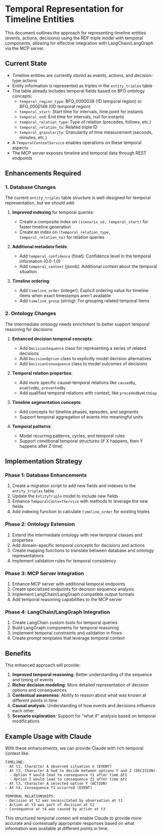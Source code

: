 # Temporal Representation for Timeline Entities

This document outlines the approach for representing timeline entities (events, actions, decisions) using the RDF triple model with temporal components, allowing for effective integration with LangChain/LangGraph via the MCP server.

## Current State

- Timeline entities are currently stored as events, actions, and decision-type actions
- Entity information is represented as triples in the `entity_triples` table
- The table already includes temporal fields based on BFO ontology concepts:
  - `temporal_region_type`: BFO_0000038 (1D temporal region) or BFO_0000148 (0D temporal region)
  - `temporal_start`: Start time for intervals, time point for instants
  - `temporal_end`: End time for intervals, null for instants
  - `temporal_relation_type`: Type of relation (precedes, follows, etc.)
  - `temporal_relation_to`: Related triple ID
  - `temporal_granularity`: Granularity of time measurement (seconds, minutes, etc.)
- A `TemporalContextService` enables operations on these temporal aspects
- The MCP server exposes timeline and temporal data through REST endpoints

## Enhancements Required

### 1. Database Changes

The current `entity_triples` table structure is well-designed for temporal representation, but we should add:

1. **Improved indexing** for temporal queries:
   - Create a composite index on `(scenario_id, temporal_start)` for faster timeline generation
   - Create an index on `(temporal_relation_type, temporal_relation_to)` for relation queries

2. **Additional metadata fields**:
   - Add `temporal_confidence` (float): Confidence level in the temporal information (0.0-1.0)
   - Add `temporal_context` (jsonb): Additional context about the temporal situation

3. **Timeline ordering**:
   - Add `timeline_order` (integer): Explicit ordering value for timeline items when exact timestamps aren't available
   - Add `timeline_group` (string): For grouping related temporal items

### 2. Ontology Changes

The intermediate ontology needs enrichment to better support temporal reasoning for decisions:

1. **Enhanced decision temporal concepts**:
   - Add `DecisionSequence` class for representing a series of related decisions
   - Add `DecisionOption` class to explicitly model decision alternatives
   - Add `DecisionConsequence` class to model outcomes of decisions

2. **Temporal relation properties**:
   - Add more specific causal-temporal relations like `causedBy`, `enabledBy`, `preventedBy`
   - Add qualified temporal relations with context, like `precededByWithGap`

3. **Timeline segmentation concepts**:
   - Add concepts for timeline phases, episodes, and segments
   - Support temporal aggregation of events into meaningful units

4. **Temporal patterns**:
   - Model recurring patterns, cycles, and temporal rules
   - Support conditional temporal structures (if X happens, then Y happens after Z time)

## Implementation Strategy

### Phase 1: Database Enhancements

1. Create a migration script to add new fields and indexes to the `entity_triples` table
2. Update the `EntityTriple` model to include new fields
3. Enhance `TemporalContextService` with methods to leverage the new fields
4. Add indexing function to calculate `timeline_order` for existing triples

### Phase 2: Ontology Extension

1. Extend the intermediate ontology with new temporal classes and properties
2. Add domain-specific temporal concepts for decisions and actions
3. Create mapping functions to translate between database and ontology representations
4. Implement validation rules for temporal consistency

### Phase 3: MCP Server Integration

1. Enhance MCP server with additional temporal endpoints
2. Create specialized endpoints for decision sequence analysis
3. Implement LangChain/LangGraph compatible output formats
4. Add temporal reasoning capabilities to the MCP server

### Phase 4: LangChain/LangGraph Integration

1. Create LangChain custom tools for temporal queries
2. Build LangGraph components for temporal reasoning
3. Implement temporal constraints and validation in flows
4. Create prompt templates that leverage temporal context

## Benefits

This enhanced approach will provide:

1. **Improved temporal reasoning**: Better understanding of the sequence and timing of events
2. **Richer decision modeling**: More detailed representation of decision options and consequences
3. **Contextual awareness**: Ability to reason about what was known at different points in time
4. **Causal analysis**: Understanding of how events and decisions influence each other
5. **Scenario exploration**: Support for "what if" analysis based on temporal modifications

## Example Usage with Claude

With these enhancements, we can provide Claude with rich temporal context like:

```
TIMELINE:
- At t1, Character A observed situation X (EVENT)
- At t2, Character A had to decide between options Y and Z (DECISION)
  - Option Y would lead to consequence Y1 after time Δt1
  - Option Z would lead to consequence Z1 after time Δt2
- At t3, Character A selected option Y (ACTION)
- At t4, Consequence Y1 occurred (EVENT)

TEMPORAL RELATIONSHIPS:
- Decision at t2 was necessitated by observation at t1
- Action at t3 was part of decision at t2
- Consequence at t4 was caused by action at t3
```

This structured temporal context will enable Claude to provide more accurate and contextually appropriate responses based on what information was available at different points in time.
